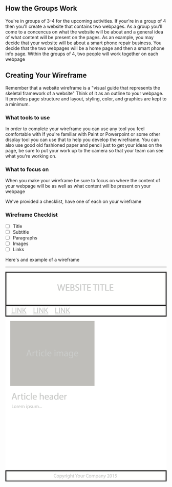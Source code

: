 ## How the  Groups Work
You're in groups of 3-4 for the upcoming activities. If your're in a group of 4 then you'll create a website that
contains  two webpages. As a group you'll come to a concencus on what the website will be about and a general idea
of what content will be present on the pages. As an example, you may decide that your website will be about
a smart phone repair business. You decide that the two webpages will be a home page and then a smart phone info page.
Within the groups of 4, two people will work together on each webpage

## Creating Your Wireframe

Remember that a website wireframe is a "visual guide that represents the skeletal framework of a website"
Think of it as an outline to your webpage. It provides page structure and layout, styling, color, and graphics
are kept to a minimum.

### What tools to use

In order to complete your wireframe you can use any tool you feel comfortable with
If you're familiar with Paint or Powerpoint or some other display tool you can use that to help you develop the wireframe.
You can also use good old fashioned paper and pencil just to get your ideas on the page, be sure to put your work up to the camera
so that your team can see what you're working on.

### What to focus on

When you make your wireframe be sure to focus on where the content of your webpage will be as well as what content will
be present on your webpage

We've provided a checklist, have one of each on your wireframe

### Wireframe Checklist

- [ ] Title
- [ ] Subtitle
- [ ] Paragraphs
- [ ] Images
- [ ] Links

Here's and example of a wireframe

***

![Wireframe](wireframe.png)

